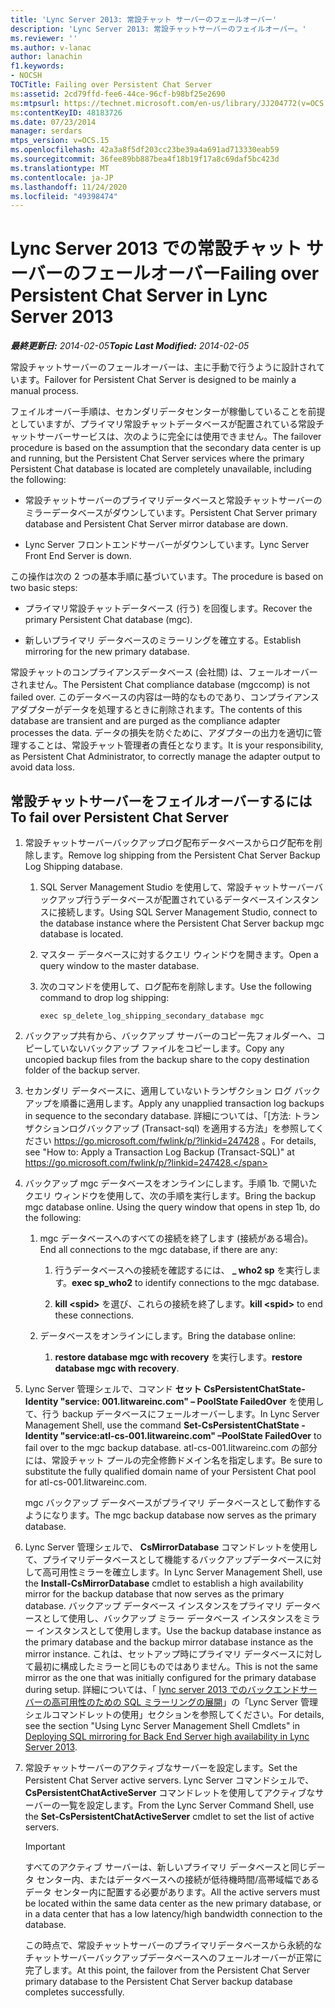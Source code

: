 ```yaml
---
title: 'Lync Server 2013: 常設チャット サーバーのフェールオーバー'
description: 'Lync Server 2013: 常設チャットサーバーのフェイルオーバー。'
ms.reviewer: ''
ms.author: v-lanac
author: lanachin
f1.keywords:
- NOCSH
TOCTitle: Failing over Persistent Chat Server
ms:assetid: 2cd79ffd-fee6-44ce-96cf-b98bf25e2690
ms:mtpsurl: https://technet.microsoft.com/en-us/library/JJ204772(v=OCS.15)
ms:contentKeyID: 48183726
ms.date: 07/23/2014
manager: serdars
mtps_version: v=OCS.15
ms.openlocfilehash: 42a3a8f5df203cc23be39a4a691ad713330eab59
ms.sourcegitcommit: 36fee89bb887bea4f18b19f17a8c69daf5bc423d
ms.translationtype: MT
ms.contentlocale: ja-JP
ms.lasthandoff: 11/24/2020
ms.locfileid: "49398474"
---
```

# <a name="failing-over-persistent-chat-server-in-lync-server-2013"></a><span data-ttu-id="6d26d-103">Lync Server 2013 での常設チャット サーバーのフェールオーバー</span><span class="sxs-lookup"><span data-stu-id="6d26d-103">Failing over Persistent Chat Server in Lync Server 2013</span></span>

<div data-xmlns="http://www.w3.org/1999/xhtml">

<div class="topic" data-xmlns="http://www.w3.org/1999/xhtml" data-msxsl="urn:schemas-microsoft-com:xslt" data-cs="https://msdn.microsoft.com/">

<div data-asp="https://msdn2.microsoft.com/asp">



</div>

<div id="mainSection">

<div id="mainBody"><span data-ttu-id="6d26d-104">

<span> </span></span><span class="sxs-lookup"><span data-stu-id="6d26d-104">

<span> </span></span></span>

<span data-ttu-id="6d26d-105">_**最終更新日:** 2014-02-05_</span><span class="sxs-lookup"><span data-stu-id="6d26d-105">_**Topic Last Modified:** 2014-02-05_</span></span>

<span data-ttu-id="6d26d-106">常設チャットサーバーのフェールオーバーは、主に手動で行うように設計されています。</span><span class="sxs-lookup"><span data-stu-id="6d26d-106">Failover for Persistent Chat Server is designed to be mainly a manual process.</span></span>

<span data-ttu-id="6d26d-107">フェイルオーバー手順は、セカンダリデータセンターが稼働していることを前提としていますが、プライマリ常設チャットデータベースが配置されている常設チャットサーバーサービスは、次のように完全には使用できません。</span><span class="sxs-lookup"><span data-stu-id="6d26d-107">The failover procedure is based on the assumption that the secondary data center is up and running, but the Persistent Chat Server services where the primary Persistent Chat database is located are completely unavailable, including the following:</span></span>

  - <span data-ttu-id="6d26d-108">常設チャットサーバーのプライマリデータベースと常設チャットサーバーのミラーデータベースがダウンしています。</span><span class="sxs-lookup"><span data-stu-id="6d26d-108">Persistent Chat Server primary database and Persistent Chat Server mirror database are down.</span></span>

  - <span data-ttu-id="6d26d-109">Lync Server フロントエンドサーバーがダウンしています。</span><span class="sxs-lookup"><span data-stu-id="6d26d-109">Lync Server Front End Server is down.</span></span>

<span data-ttu-id="6d26d-110">この操作は次の 2 つの基本手順に基づいています。</span><span class="sxs-lookup"><span data-stu-id="6d26d-110">The procedure is based on two basic steps:</span></span>

  - <span data-ttu-id="6d26d-111">プライマリ常設チャットデータベース (行う) を回復します。</span><span class="sxs-lookup"><span data-stu-id="6d26d-111">Recover the primary Persistent Chat database (mgc).</span></span>

  - <span data-ttu-id="6d26d-112">新しいプライマリ データベースのミラーリングを確立する。</span><span class="sxs-lookup"><span data-stu-id="6d26d-112">Establish mirroring for the new primary database.</span></span>

<span data-ttu-id="6d26d-113">常設チャットのコンプライアンスデータベース (会社間) は、フェールオーバーされません。</span><span class="sxs-lookup"><span data-stu-id="6d26d-113">The Persistent Chat compliance database (mgccomp) is not failed over.</span></span> <span data-ttu-id="6d26d-114">このデータベースの内容は一時的なものであり、コンプライアンス アダプターがデータを処理するときに削除されます。</span><span class="sxs-lookup"><span data-stu-id="6d26d-114">The contents of this database are transient and are purged as the compliance adapter processes the data.</span></span> <span data-ttu-id="6d26d-115">データの損失を防ぐために、アダプターの出力を適切に管理することは、常設チャット管理者の責任となります。</span><span class="sxs-lookup"><span data-stu-id="6d26d-115">It is your responsibility, as Persistent Chat Administrator, to correctly manage the adapter output to avoid data loss.</span></span>

<div>

## <a name="to-fail-over-persistent-chat-server"></a><span data-ttu-id="6d26d-116">常設チャットサーバーをフェイルオーバーするには</span><span class="sxs-lookup"><span data-stu-id="6d26d-116">To fail over Persistent Chat Server</span></span>

1.  <span data-ttu-id="6d26d-117">常設チャットサーバーバックアップログ配布データベースからログ配布を削除します。</span><span class="sxs-lookup"><span data-stu-id="6d26d-117">Remove log shipping from the Persistent Chat Server Backup Log Shipping database.</span></span>
    
    1.  <span data-ttu-id="6d26d-118">SQL Server Management Studio を使用して、常設チャットサーバーバックアップ行うデータベースが配置されているデータベースインスタンスに接続します。</span><span class="sxs-lookup"><span data-stu-id="6d26d-118">Using SQL Server Management Studio, connect to the database instance where the Persistent Chat Server backup mgc database is located.</span></span>
    
    2.  <span data-ttu-id="6d26d-119">マスター データベースに対するクエリ ウィンドウを開きます。</span><span class="sxs-lookup"><span data-stu-id="6d26d-119">Open a query window to the master database.</span></span>
    
    3.  <span data-ttu-id="6d26d-120">次のコマンドを使用して、ログ配布を削除します。</span><span class="sxs-lookup"><span data-stu-id="6d26d-120">Use the following command to drop log shipping:</span></span>
        
            exec sp_delete_log_shipping_secondary_database mgc

2.  <span data-ttu-id="6d26d-121">バックアップ共有から、バックアップ サーバーのコピー先フォルダーへ、コピーしていないバックアップ ファイルをコピーします。</span><span class="sxs-lookup"><span data-stu-id="6d26d-121">Copy any uncopied backup files from the backup share to the copy destination folder of the backup server.</span></span>

3.  <span data-ttu-id="6d26d-122">セカンダリ データベースに、適用していないトランザクション ログ バックアップを順番に適用します。</span><span class="sxs-lookup"><span data-stu-id="6d26d-122">Apply any unapplied transaction log backups in sequence to the secondary database.</span></span> <span data-ttu-id="6d26d-123">詳細については、「[方法: トランザクションログバックアップ (Transact-sql) を適用する方法」を参照してください https://go.microsoft.com/fwlink/p/?linkid=247428 。</span><span class="sxs-lookup"><span data-stu-id="6d26d-123">For details, see "How to: Apply a Transaction Log Backup (Transact-SQL)" at https://go.microsoft.com/fwlink/p/?linkid=247428.</span></span>

4.  <span data-ttu-id="6d26d-p103">バックアップ mgc データベースをオンラインにします。手順 1b. で開いたクエリ ウィンドウを使用して、次の手順を実行します。</span><span class="sxs-lookup"><span data-stu-id="6d26d-p103">Bring the backup mgc database online. Using the query window that opens in step 1b, do the following:</span></span>
    
    1.  <span data-ttu-id="6d26d-126">mgc データベースへのすべての接続を終了します (接続がある場合)。</span><span class="sxs-lookup"><span data-stu-id="6d26d-126">End all connections to the mgc database, if there are any:</span></span>
        
        1.  <span data-ttu-id="6d26d-127">行うデータベースへの接続を確認するには、 **\_ who2 sp** を実行します。</span><span class="sxs-lookup"><span data-stu-id="6d26d-127">**exec sp\_who2** to identify connections to the mgc database.</span></span>
        
        2.  <span data-ttu-id="6d26d-128">**kill \<spid\>** を選び、これらの接続を終了します。</span><span class="sxs-lookup"><span data-stu-id="6d26d-128">**kill \<spid\>** to end these connections.</span></span>
    
    2.  <span data-ttu-id="6d26d-129">データベースをオンラインにします。</span><span class="sxs-lookup"><span data-stu-id="6d26d-129">Bring the database online:</span></span>
        
        1.  <span data-ttu-id="6d26d-130">**restore database mgc with recovery** を実行します。</span><span class="sxs-lookup"><span data-stu-id="6d26d-130">**restore database mgc with recovery**.</span></span>

5.  <span data-ttu-id="6d26d-131">Lync Server 管理シェルで、コマンド **セット CsPersistentChatState-Identity "service: 001.litwareinc.com" – PoolState FailedOver** を使用して、行う backup データベースにフェールオーバーします。</span><span class="sxs-lookup"><span data-stu-id="6d26d-131">In Lync Server Management Shell, use the command **Set-CsPersistentChatState -Identity "service:atl-cs-001.litwareinc.com" –PoolState FailedOver** to fail over to the mgc backup database.</span></span> <span data-ttu-id="6d26d-132">atl-cs-001.litwareinc.com の部分には、常設チャット プールの完全修飾ドメイン名を指定します。</span><span class="sxs-lookup"><span data-stu-id="6d26d-132">Be sure to substitute the fully qualified domain name of your Persistent Chat pool for atl-cs-001.litwareinc.com.</span></span>
    
    <span data-ttu-id="6d26d-133">mgc バックアップ データベースがプライマリ データベースとして動作するようになります。</span><span class="sxs-lookup"><span data-stu-id="6d26d-133">The mgc backup database now serves as the primary database.</span></span>

6.  <span data-ttu-id="6d26d-134">Lync Server 管理シェルで、 **CsMirrorDatabase** コマンドレットを使用して、プライマリデータベースとして機能するバックアップデータベースに対して高可用性ミラーを確立します。</span><span class="sxs-lookup"><span data-stu-id="6d26d-134">In Lync Server Management Shell, use the **Install-CsMirrorDatabase** cmdlet to establish a high availability mirror for the backup database that now serves as the primary database.</span></span> <span data-ttu-id="6d26d-135">バックアップ データベース インスタンスをプライマリ データベースとして使用し、バックアップ ミラー データベース インスタンスをミラー インスタンスとして使用します。</span><span class="sxs-lookup"><span data-stu-id="6d26d-135">Use the backup database instance as the primary database and the backup mirror database instance as the mirror instance.</span></span> <span data-ttu-id="6d26d-136">これは、セットアップ時にプライマリ データベースに対して最初に構成したミラーと同じものではありません。</span><span class="sxs-lookup"><span data-stu-id="6d26d-136">This is not the same mirror as the one that was initially configured for the primary database during setup.</span></span> <span data-ttu-id="6d26d-137">詳細については、「 [lync server 2013 でのバックエンドサーバーの高可用性のための SQL ミラーリングの展開](lync-server-2013-deploying-sql-mirroring-for-back-end-server-high-availability.md)」の「Lync Server 管理シェルコマンドレットの使用」セクションを参照してください。</span><span class="sxs-lookup"><span data-stu-id="6d26d-137">For details, see the section "Using Lync Server Management Shell Cmdlets" in [Deploying SQL mirroring for Back End Server high availability in Lync Server 2013](lync-server-2013-deploying-sql-mirroring-for-back-end-server-high-availability.md).</span></span>

7.  <span data-ttu-id="6d26d-138">常設チャットサーバーのアクティブなサーバーを設定します。</span><span class="sxs-lookup"><span data-stu-id="6d26d-138">Set the Persistent Chat Server active servers.</span></span> <span data-ttu-id="6d26d-139">Lync Server コマンドシェルで、 **CsPersistentChatActiveServer** コマンドレットを使用してアクティブなサーバーの一覧を設定します。</span><span class="sxs-lookup"><span data-stu-id="6d26d-139">From the Lync Server Command Shell, use the **Set-CsPersistentChatActiveServer** cmdlet to set the list of active servers.</span></span>
    
    <div>
    

    > [!IMPORTANT]  
    > <span data-ttu-id="6d26d-140">すべてのアクティブ サーバーは、新しいプライマリ データベースと同じデータ センター内、またはデータベースへの接続が低待機時間/高帯域幅であるデータ センター内に配置する必要があります。</span><span class="sxs-lookup"><span data-stu-id="6d26d-140">All the active servers must be located within the same data center as the new primary database, or in a data center that has a low latency/high bandwidth connection to the database.</span></span>

    
    </div>
    
    <span data-ttu-id="6d26d-141">この時点で、常設チャットサーバーのプライマリデータベースから永続的なチャットサーバーバックアップデータベースへのフェールオーバーが正常に完了します。</span><span class="sxs-lookup"><span data-stu-id="6d26d-141">At this point, the failover from the Persistent Chat Server primary database to the Persistent Chat Server backup database completes successfully.</span></span>

<span data-ttu-id="6d26d-142"></div>

</div>

<span> </span>

</div>

</div>

</span><span class="sxs-lookup"><span data-stu-id="6d26d-142"></div>

</div>

<span> </span>

</div>

</div>

</span></span></div>


